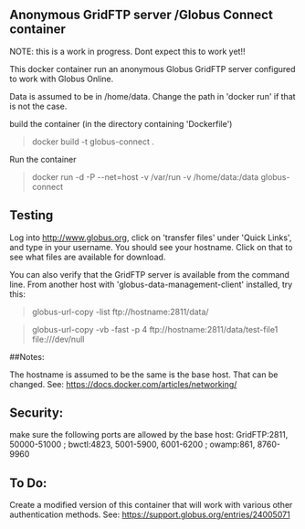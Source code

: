 ## Anonymous GridFTP server /Globus Connect container

NOTE: this is a work in progress. Dont expect this to work yet!!

This docker container run an anonymous Globus GridFTP server configured to work with Globus Online.

Data is assumed to be in /home/data. Change the path in 'docker run' if that is not the case.

build the container (in the directory containing 'Dockerfile')
>docker build -t globus-connect .

Run the container
>docker run -d -P --net=host -v /var/run -v /home/data:/data globus-connect

## Testing

Log into http://www.globus.org, click on 'transfer files' under 'Quick Links', and type
in your username. You should see your hostname. Click on that to see what files are available for download.

You can also verify that the GridFTP server is available from the command line.
From another host with 'globus-data-management-client' installed, try this:
>globus-url-copy -list ftp://hostname:2811/data/

>globus-url-copy -vb -fast -p 4 ftp://hostname:2811/data/test-file1 file:///dev/null

##Notes:

The hostname is assumed to be the same is the base host. That can be changed.
See: https://docs.docker.com/articles/networking/

## Security:
make sure the following ports are allowed by the base host:
GridFTP:2811, 50000-51000  ; bwctl:4823, 5001-5900, 6001-6200 ; owamp:861, 8760-9960

## To Do:
Create a modified version of this container that will work with various other authentication methods.
See: https://support.globus.org/entries/24005071

